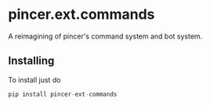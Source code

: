 # pincer.ext.commands
A reimagining of pincer's command system and bot system.
## Installing
To install just do
```py
pip install pincer-ext-commands
```